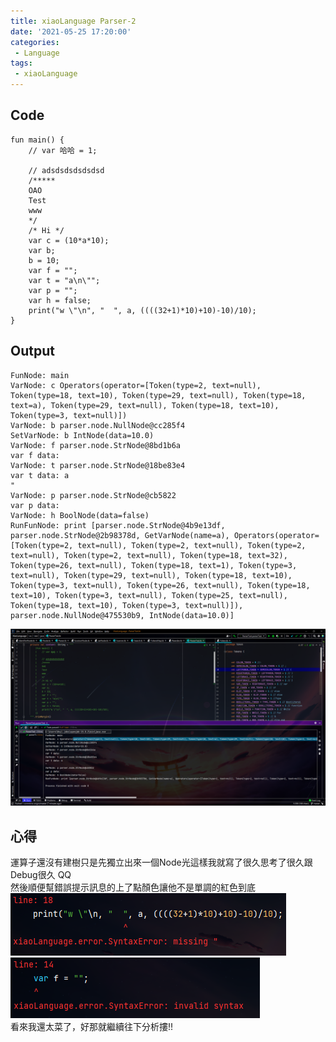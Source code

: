 ```yaml
---
title: xiaoLanguage Parser-2
date: '2021-05-25 17:20:00'
categories:
 - Language
tags:
 - xiaoLanguage
---
```


## Code
```
fun main() {
    // var 哈哈 = 1;
    
    // adsdsdsdsdsdsd
    /*****
    OAO
    Test
    www
    */
    /* Hi */
    var c = (10*a*10);
    var b;
    b = 10;
    var f = "";
    var t = "a\n\"";
    var p = ""; 
    var h = false;
    print("w \"\n", "  ", a, ((((32+1)*10)+10)-10)/10);
}
```

## Output
```
FunNode: main
VarNode: c Operators(operator=[Token(type=2, text=null), Token(type=18, text=10), Token(type=29, text=null), Token(type=18, text=a), Token(type=29, text=null), Token(type=18, text=10), Token(type=3, text=null)]) 
VarNode: b parser.node.NullNode@cc285f4
SetVarNode: b IntNode(data=10.0)
VarNode: f parser.node.StrNode@8bd1b6a
var f data: 
VarNode: t parser.node.StrNode@18be83e4
var t data: a
"
VarNode: p parser.node.StrNode@cb5822
var p data: 
VarNode: h BoolNode(data=false)
RunFunNode: print [parser.node.StrNode@4b9e13df, parser.node.StrNode@2b98378d, GetVarNode(name=a), Operators(operator=[Token(type=2, text=null), Token(type=2, text=null), Token(type=2, text=null), Token(type=2, text=null), Token(type=18, text=32), Token(type=26, text=null), Token(type=18, text=1), Token(type=3, text=null), Token(type=29, text=null), Token(type=18, text=10), Token(type=3, text=null), Token(type=26, text=null), Token(type=18, text=10), Token(type=3, text=null), Token(type=25, text=null), Token(type=18, text=10), Token(type=3, text=null)]), parser.node.NullNode@475530b9, IntNode(data=10.0)]
```

![就是圖片別懷疑](/image/code-12.png)

## 心得
運算子還沒有建樹只是先獨立出來一個Node光這樣我就寫了很久思考了很久跟Debug很久 QQ <br>
然後順便幫錯誤提示訊息的上了點顏色讓他不是單調的紅色到底 <br>
![就是圖片別懷疑](/image/code-13.png) <br>
![就是圖片別懷疑](/image/code-14.png) <br>
看來我還太菜了，好那就繼續往下分析摟!!